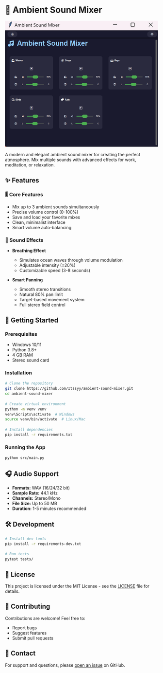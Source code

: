 # 🎵 Ambient Sound Mixer

<div align="center">
<img src="docs/images/Screenshot_31.png" alt="Ambient Sound Mixer Interface" width="600"/>
</div>

A modern and elegant ambient sound mixer for creating the perfect atmosphere. Mix multiple sounds with advanced effects for work, meditation, or relaxation.

## ✨ Features

### 🎚️ Core Features
- Mix up to 3 ambient sounds simultaneously
- Precise volume control (0-100%)
- Save and load your favorite mixes
- Clean, minimalist interface
- Smart volume auto-balancing

### 🌊 Sound Effects
- **Breathing Effect**
  - Simulates ocean waves through volume modulation
  - Adjustable intensity (±20%)
  - Customizable speed (3-8 seconds)

- **Smart Panning**
  - Smooth stereo transitions
  - Natural 80% pan limit
  - Target-based movement system
  - Full stereo field control

## 🚀 Getting Started

### Prerequisites
- Windows 10/11
- Python 3.8+
- 4 GB RAM
- Stereo sound card

### Installation
```bash
# Clone the repository
git clone https://github.com/Itssyy/ambient-sound-mixer.git
cd ambient-sound-mixer

# Create virtual environment
python -m venv venv
venv\Scripts\activate  # Windows
source venv/bin/activate  # Linux/Mac

# Install dependencies
pip install -r requirements.txt
```

### Running the App
```bash
python src/main.py
```

## 🎧 Audio Support

- **Formats:** WAV (16/24/32 bit)
- **Sample Rate:** 44.1 kHz
- **Channels:** Stereo/Mono
- **File Size:** Up to 50 MB
- **Duration:** 1-5 minutes recommended

## 🛠️ Development

```bash
# Install dev tools
pip install -r requirements-dev.txt

# Run tests
pytest tests/
```

## 📝 License

This project is licensed under the MIT License - see the [LICENSE](LICENSE) file for details.

## 🤝 Contributing

Contributions are welcome! Feel free to:
- Report bugs
- Suggest features
- Submit pull requests

## 📧 Contact

For support and questions, please [open an issue](https://github.com/Itssyy/ambient-sound-mixer/issues) on GitHub.
